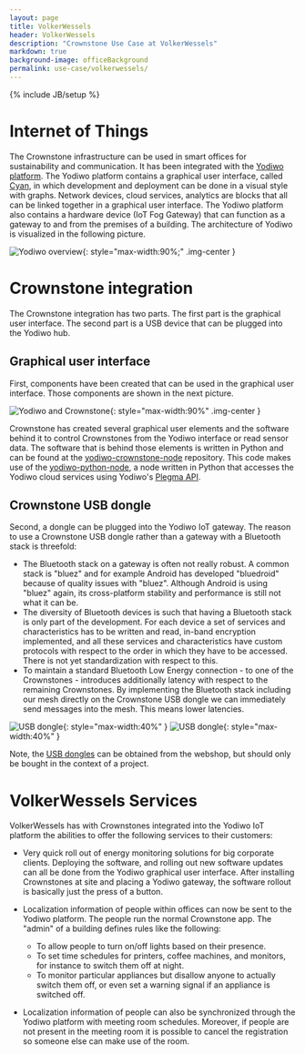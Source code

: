 ```yaml
---
layout: page
title: VolkerWessels
header: VolkerWessels
description: "Crownstone Use Case at VolkerWessels"
markdown: true
background-image: officeBackground
permalink: use-case/volkerwessels/
---
```

{% include JB/setup %}

# Internet of Things

The Crownstone infrastructure can be used in smart offices for sustainability and communication. It has been integrated
with the [Yodiwo platform](https://www.yodiwo.com/theplatform/). The Yodiwo platform contains a graphical user 
interface, called [Cyan](https://tcyan.yodiwo.com/login), in which development and deployment can be done in a 
visual style with graphs. Network devices, cloud services, analytics are blocks that all can be linked together in
a graphical user interface. The Yodiwo platform also contains a hardware device (IoT Fog Gateway) that can function 
as a gateway to and from the premises of a building. 
The architecture of Yodiwo is visualized in the following picture.

![Yodiwo overview]({{site.url}}/attachments/use-case/yodiwo-overview.png){: style="max-width:90%;" .img-center }


# Crownstone integration

The Crownstone integration has two parts. The first part is the graphical user interface. The second part is a 
USB device that can be plugged into the Yodiwo hub.

## Graphical user interface

First, components have been created that can be used in the 
graphical user interface. Those components are shown in the next picture.

![Yodiwo and Crownstone]({{site.url}}/attachments/use-case/yodiwo1.png){: style="max-width:90%" .img-center }

Crownstone has created several graphical user elements and the software behind it to control Crownstones from the
Yodiwo interface or read sensor data. The software that is behind those elements is written in Python and can be
found at the [yodiwo-crownstone-node](https://github.com/crownstone/yodiwo-crownstone-node) repository. This code
makes use of the [yodiwo-python-node](https://github.com/crownstone/yodiwo-python-node), a node written in Python 
that accesses the Yodiwo cloud services using Yodiwo's [Plegma API](https://docs.yodiwo.com/doc/apis/plegma/).

## Crownstone USB dongle

Second, a dongle can be plugged into the Yodiwo IoT gateway. The reason to use a Crownstone USB dongle rather than a 
gateway with a Bluetooth stack is threefold:

* The Bluetooth stack on a gateway is often not really robust. A common stack is "bluez" and for
example Android has developed "bluedroid" because of quality issues with "bluez". Although Android is using
"bluez" again, its cross-platform stability and performance is still not what it can be. 
* The diversity of Bluetooth devices is such that having a Bluetooth stack is only part of the development. For
each device a set of services and characteristics has to be written and read, in-band encryption implemented, and 
all these services and characteristics have custom protocols with respect to the order in which they have to be accessed.
There is not yet standardization with respect to this.
* To maintain a standard Bluetooth Low Energy connection - to one of the Crownstones - introduces additionally latency with respect to the
remaining Crownstones. By implementing the Bluetooth stack including our mesh directly on the Crownstone USB dongle
we can immediately send messages into the mesh. This means lower latencies.

![USB dongle]({{site.url}}/attachments/use-case/usb-dongle.png){: style="max-width:40%" }
![USB dongle]({{site.url}}/attachments/use-case/usb-dongle1.png){: style="max-width:40%" }

Note, the [USB dongles](https://shop.crownstone.rocks/products/crownstone-usb-dongle) can be obtained from the webshop, but
should only be bought in the context of a project.

# VolkerWessels Services

VolkerWessels has with Crownstones integrated into the Yodiwo IoT platform the abilities to offer the following
services to their customers:

* Very quick roll out of energy monitoring solutions for big corporate clients. Deploying the software, and rolling
out new software updates can all be done from the Yodiwo graphical user interface. After installing Crownstones at
site and placing a Yodiwo gateway, the software rollout is basically just the press of a button.

* Localization information of people within offices can now be sent to the Yodiwo platform. The people run the normal
Crownstone app. The "admin" of a building defines rules like the following:

  * To allow people to turn on/off lights based on their presence.
  * To set time schedules for printers, coffee machines, and monitors, for instance to switch them off at night.
  * To monitor particular appliances but disallow anyone to actually switch them off, or even set a warning signal if an 
appliance is switched off.

* Localization information of people can also be synchronized through the Yodiwo platform with meeting room schedules. Moreover, if people are not present in the meeting room it is possible to cancel the registration so someone else can make use of the room.

